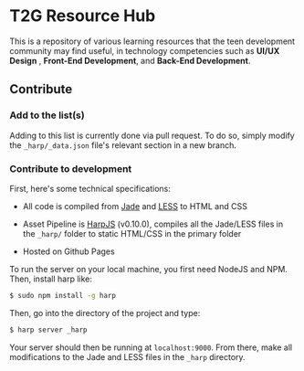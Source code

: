 # T2G Resource Hub

This is a repository of various learning resources that the teen development community may find useful, in technology competencies such as **UI/UX Design** , **Front-End Development**, and **Back-End Development**.

## Contribute

### Add to the list(s)

Adding to this list is currently done via pull request. To do so, simply modify the ```_harp/_data.json``` file's relevant section in a new branch.

### Contribute to development

First, here's some technical specifications:

* All code is compiled from [Jade](http://jade-lang.com) and [LESS](http://lesscss.org) to HTML and CSS

* Asset Pipeline is [HarpJS](http://harpjs.com) (v0.10.0), compiles all the Jade/LESS files in the ```_harp/``` folder to static HTML/CSS in the primary folder

* Hosted on Github Pages

To run the server on your local machine, you first need NodeJS and NPM. Then, install harp like:

```bash
$ sudo npm install -g harp
```

Then, go into the directory of the project and type:

```bash
$ harp server _harp
```

Your server should then be running at ```localhost:9000```. From there, make all modifications to the Jade and LESS files in the ```_harp``` directory.

